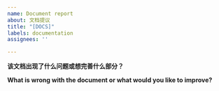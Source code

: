 ```yaml
---
name: Document report
about: 文档提议
title: "[DOCS]"
labels: documentation
assignees: ''

---
```


**该文档出现了什么问题或想完善什么部分？**

**What is wrong with the document or what would you like to improve?**
